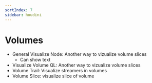 ```yaml
---
sortIndex: 7
sidebar: houdini
---
```


# Volumes

- General Visualize Node: Another way to vizualize volume slices
  - Can show text
- Visualize Volume QL: Another way to vizualize volume slices
- Volume Trail: Visualize streamers in volumes
- Volume Slice: visualize slice of volume
